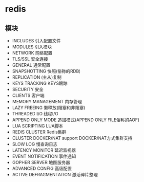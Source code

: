 # redis

## 模块
* INCLUDES 引入配置文件
* MODULES 引入模块
* NETWORK 网络配置
* TLS/SSL 安全连接
* GENERAL 通常配置
* SNAPSHOTTING 快照(俗称的RDB)
* REPLICATION (主从)复制 
* KEYS TRACKING KEYS跟踪
* SECURITY 安全
* CLIENTS 客户端
* MEMORY MANAGEMENT 内存管理
* LAZY FREEING 懒释放(阻塞和非阻塞)
* THREADED I/O 线程I/O
* APPEND ONLY MODE 追加模式(APPEND ONLY FILE俗称的AOF)
* LUA SCRIPTING LUA脚本
* REDIS CLUSTER Redis集群
* CLUSTER DOCKER/NAT support  DOCKER/NAT方式集群支持
* SLOW LOG 慢查询日志
* LATENCY MONITOR 延迟监视器
* EVENT NOTIFICATION 事件通知
* GOPHER SERVER 地图服务器
* ADVANCED CONFIG 高级配置
* ACTIVE DEFRAGMENTATION 激活碎片整理
